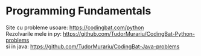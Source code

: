 # Programming Fundamentals

Site cu probleme usoare: https://codingbat.com/python <br/>
Rezolvarile mele in py: https://github.com/TudorMurariu/CodingBat-Python-problems  <br/>
si in java: https://github.com/TudorMurariu/CodingBat-Java-problems
